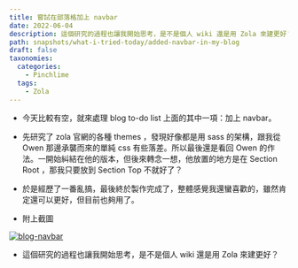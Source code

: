 ```yaml
---
title: 嘗試在部落格加上 navbar
date: 2022-06-04
description: 這個研究的過程也讓我開始思考，是不是個人 wiki 還是用 Zola 來建更好？
path: snapshots/what-i-tried-today/added-navbar-in-my-blog
draft: false
taxonomies:
  categories: 
    - Pinchlime
  tags: 
    - Zola
---
```


* 今天比較有空，就來處理 blog to-do list 上面的其中一項：加上 navbar。

* 先研究了 zola 官網的各種 themes ，發現好像都是用 sass 的架構，跟我從 Owen 那邊承襲而來的單純 css 有些落差。所以最後還是看回 Owen 的作法。一開始糾結在他的版本，但後來轉念一想，他放置的地方是在 Section Root ，那我只要放到 Section Top 不就好了？

* 於是經歷了一番亂搞，最後終於製作完成了，整體感覺我還蠻喜歡的，雖然肯定還可以更好，但目前也夠用了。

* 附上截圖 
<a href="https://pinchlime-screenshots.s3.ap-northeast-1.amazonaws.com/blog-navbar_9OSlVQ.webp" data-fancybox data-caption="blog-navbar">
  <img src="https://pinchlime-screenshots.s3.ap-northeast-1.amazonaws.com/blog-navbar_9OSlVQ.webp" loading="lazy" alt="blog-navbar" align="center" />
</a>

* 這個研究的過程也讓我開始思考，是不是個人 wiki 還是用 Zola 來建更好？